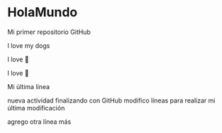 # HolaMundo

Mi primer repositorio GitHub

I love my dogs

I love :pizza:

I love :cake:

Mi última línea

nueva actividad
finalizando con GitHub
modifico líneas
para realizar mi última modificación

agrego otra línea más
